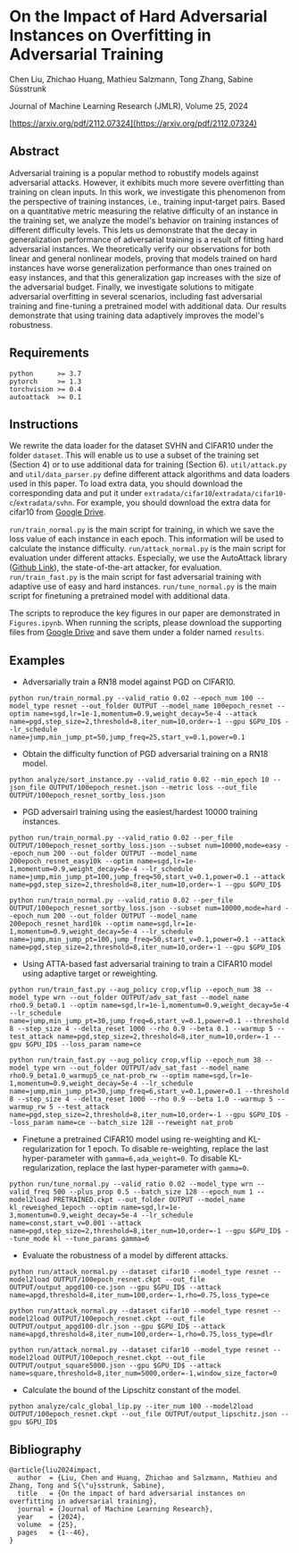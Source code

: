 # On the Impact of Hard Adversarial Instances on Overfitting in Adversarial Training

Chen Liu, Zhichao Huang, Mathieu Salzmann, Tong Zhang, Sabine Süsstrunk

Journal of Machine Learning Research (JMLR), Volume 25, 2024

[https://arxiv.org/pdf/2112.07324](https://arxiv.org/pdf/2112.07324)

## Abstract

Adversarial training is a popular method to robustify models against adversarial attacks. However, it exhibits much more severe overfitting than training on clean inputs. In this work, we investigate this phenomenon from the perspective of training instances, i.e., training input-target pairs. Based on a quantitative metric measuring the relative difficulty of an instance in the training set, we analyze the model's behavior on training instances of different difficulty levels. This lets us demonstrate that the decay in generalization performance of adversarial training is a result of fitting hard adversarial instances. We theoretically verify our observations for both linear and general nonlinear models, proving that models trained on hard instances have worse generalization performance than ones trained on easy instances, and that this generalization gap increases with the size of the adversarial budget. Finally, we investigate solutions to mitigate adversarial overfitting in several scenarios, including fast adversarial training and fine-tuning a pretrained model with additional data. Our results demonstrate that using training data adaptively improves the model's robustness.

## Requirements

```
python      >= 3.7
pytorch     >= 1.3
torchvision >= 0.4
autoattack  >= 0.1
```

## Instructions

We rewrite the data loader for the dataset SVHN and CIFAR10 under the folder `dataset`.
This will enable us to use a subset of the training set (Section 4) or to use additional data for training (Section 6).
`util/attack.py` and `util/data_parser.py` define different attack algorithms and data loaders used in this paper.
To load extra data, you should download the corresponding data and put it under `extradata/cifar10`/`extradata/cifar10-c`/`extradata/svhn`. For example, you should download the extra data for cifar10 from [Google Drive](https://drive.google.com/file/d/1LTw3Sb5QoiCCN-6Y5PEKkq9C9W60w-Hi/view).

`run/train_normal.py` is the main script for training, in which we save the loss value of each instance in each epoch. This information will be used to calculate the instance difficulty.
`run/attack_normal.py` is the main script for evaluation under different attacks. Especially, we use the AutoAttack library ([Github Link](https://github.com/fra31/auto-attack)), the state-of-the-art attacker, for evaluation.
`run/train_fast.py` is the main script for fast adversarial training with adaptive use of easy and hard instances.
`run/tune_normal.py` is the main script for finetuning a pretrained model with additional data.

The scripts to reproduce the key figures in our paper are demonstrated in `Figures.ipynb`. When running the scripts, please download the supporting files from [Google Drive](https://drive.google.com/drive/folders/1sVBzk4xdr1K-_KD_cJSXBLS-vRfcTTHF?usp=sharing) and save them under a folder named `results`.

## Examples

* Adversarially train a RN18 model against PGD on CIFAR10.

```
python run/train_normal.py --valid_ratio 0.02 --epoch_num 100 --model_type resnet --out_folder OUTPUT --model_name 100epoch_resnet --optim name=sgd,lr=1e-1,momentum=0.9,weight_decay=5e-4 --attack name=pgd,step_size=2,threshold=8,iter_num=10,order=-1 --gpu $GPU_ID$ --lr_schedule name=jump,min_jump_pt=50,jump_freq=25,start_v=0.1,power=0.1
```

* Obtain the difficulty function of PGD adversarial training on a RN18 model.

```
python analyze/sort_instance.py --valid_ratio 0.02 --min_epoch 10 --json_file OUTPUT/100epoch_resnet.json --metric loss --out_file OUTPUT/100epoch_resnet_sortby_loss.json
```

* PGD adversairl training using the easiest/hardest 10000 training instances.

```
python run/train_normal.py --valid_ratio 0.02 --per_file OUTPUT/100epoch_resnet_sortby_loss.json --subset num=10000,mode=easy --epoch_num 200 --out_folder OUTPUT --model_name 200epoch_resnet_easy10k --optim name=sgd,lr=1e-1,momentum=0.9,weight_decay=5e-4 --lr_schedule name=jump,min_jump_pt=100,jump_freq=50,start_v=0.1,power=0.1 --attack name=pgd,step_size=2,threshold=8,iter_num=10,order=-1 --gpu $GPU_ID$

python run/train_normal.py --valid_ratio 0.02 --per_file OUTPUT/100epoch_resnet_sortby_loss.json --subset num=10000,mode=hard --epoch_num 200 --out_folder OUTPUT --model_name 200epoch_resnet_hard10k --optim name=sgd,lr=1e-1,momentum=0.9,weight_decay=5e-4 --lr_schedule name=jump,min_jump_pt=100,jump_freq=50,start_v=0.1,power=0.1 --attack name=pgd,step_size=2,threshold=8,iter_num=10,order=-1 --gpu $GPU_ID$
```

* Using ATTA-based fast adversarial training to train a CIFAR10 model using adaptive target or reweighting.

```
python run/train_fast.py --aug_policy crop,vflip --epoch_num 38 --model_type wrn --out_folder OUTPUT/adv_sat_fast --model_name rho0.9_beta0.1 --optim name=sgd,lr=1e-1,momentum=0.9,weight_decay=5e-4 --lr_schedule name=jump,min_jump_pt=30,jump_freq=6,start_v=0.1,power=0.1 --threshold 8 --step_size 4 --delta_reset 1000 --rho 0.9 --beta 0.1 --warmup 5 --test_attack name=pgd,step_size=2,threshold=8,iter_num=10,order=-1 --gpu $GPU_ID$ --loss_param name=ce

python run/train_fast.py --aug_policy crop,vflip --epoch_num 38 --model_type wrn --out_folder OUTPUT/adv_sat_fast --model_name rho0.9_beta1.0_warmup5_ce_nat-prob_rw --optim name=sgd,lr=1e-1,momentum=0.9,weight_decay=5e-4 --lr_schedule name=jump,min_jump_pt=30,jump_freq=6,start_v=0.1,power=0.1 --threshold 8 --step_size 4 --delta_reset 1000 --rho 0.9 --beta 1.0 --warmup 5 --warmup_rw 5 --test_attack name=pgd,step_size=2,threshold=8,iter_num=10,order=-1 --gpu $GPU_ID$ --loss_param name=ce --batch_size 128 --reweight nat_prob
```

* Finetune a pretrained CIFAR10 model using re-weighting and KL-regularization for 1 epoch. To disable re-weighting, replace the last hyper-parameter with `gamma=6,ada_weight=0`. To disable KL-regularization, replace the last hyper-parameter with `gamma=0`.

```
python run/tune_normal.py --valid_ratio 0.02 --model_type wrn --valid_freq 500 --plus_prop 0.5 --batch_size 128 --epoch_num 1 --model2load PRETRAINED.ckpt --out_folder OUTPUT --model_name kl_reweighed_1epoch --optim name=sgd,lr=1e-3,momentum=0.9,weight_decay=5e-4 --lr_schedule name=const,start_v=0.001 --attack name=pgd,step_size=2,threshold=8,iter_num=10,order=-1 --gpu $GPU_ID$ --tune_mode kl --tune_params gamma=6
```

* Evaluate the robustness of a model by different attacks.

```
python run/attack_normal.py --dataset cifar10 --model_type resnet --model2load OUTPUT/100epoch_resnet.ckpt --out_file OUTPUT/output_apgd100-ce.json --gpu $GPU_ID$ --attack name=apgd,threshold=8,iter_num=100,order=-1,rho=0.75,loss_type=ce

python run/attack_normal.py --dataset cifar10 --model_type resnet --model2load OUTPUT/100epoch_resnet.ckpt --out_file OUTPUT/output_apgd100-dlr.json --gpu $GPU_ID$ --attack name=apgd,threshold=8,iter_num=100,order=-1,rho=0.75,loss_type=dlr

python run/attack_normal.py --dataset cifar10 --model_type resnet --model2load OUTPUT/100epoch_resnet.ckpt --out_file OUTPUT/output_square5000.json --gpu $GPU_ID$ --attack name=square,threshold=8,iter_num=5000,order=-1,window_size_factor=0
```

* Calculate the bound of the Lipschitz constant of the model.

```
python analyze/calc_global_lip.py --iter_num 100 --model2load OUTPUT/100epoch_resnet.ckpt --out_file OUTPUT/output_lipschitz.json --gpu $GPU_ID$
```

## Bibliography

```
@article{liu2024impact,
  author  = {Liu, Chen and Huang, Zhichao and Salzmann, Mathieu and Zhang, Tong and S{\"u}sstrunk, Sabine},
  title   = {On the impact of hard adversarial instances on overfitting in adversarial training},
  journal = {Journal of Machine Learning Research},
  year    = {2024},
  volume  = {25},
  pages   = {1--46},
}
```

